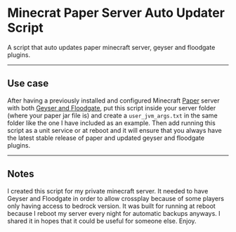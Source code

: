 # Minecrat Paper Server Auto Updater Script
A script that auto updates paper minecraft server, geyser and floodgate plugins.

***

## Use case
After having a previously installed and configured Minecraft [Paper](https://papermc.io/) server with both [Geyser and Floodgate](https://geysermc.org/), put this script inside your server folder (where your paper jar file is) and create a `user_jvm_args.txt` in the same folder like the one I have included as an example.
Then add running this script as a unit service or at reboot and it will ensure that you always have the latest stable release of paper and updated geyser and floodgate plugins.

***
## Notes
I created this script for my private minecraft server. It needed to have Geyser and Floodgate in order to allow crossplay because of some players only having access to bedrock version.
It was built for running at reboot because I reboot my server every night for automatic backups anyways.
I shared it in hopes that it could be useful for someone else. Enjoy.
